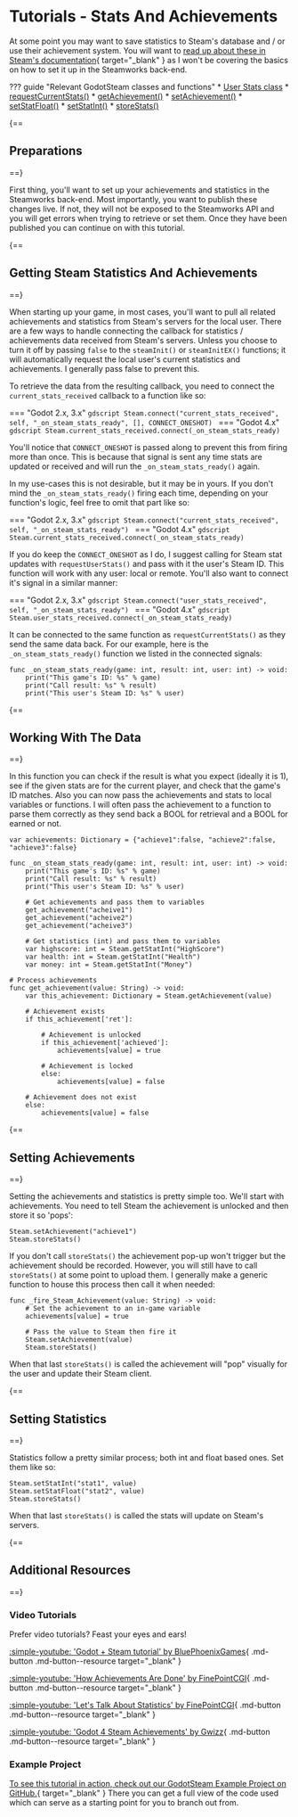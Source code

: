# Tutorials - Stats And Achievements

At some point you may want to save statistics to Steam's database and / or use their achievement system. You will want to [read up about these in Steam's documentation](https://partner.steamgames.com/doc/features/achievements){ target="\_blank" } as I won't be covering the basics on how to set it up in the Steamworks back-end.

??? guide "Relevant GodotSteam classes and functions"
	* [User Stats class](../classes/user_stats.md)
		* [requestCurrentStats()](../classes/user_stats.md#requestcurrentstats)
		* [getAchievement()](../classes/user_stats.md#getachievement)
		* [setAchievement()](../classes/user_stats.md#setachievement)
		* [setStatFloat()](../classes/user_stats.md#setstatfloat)
		* [setStatInt()](../classes/user_stats.md#setstatint)
		* [storeStats()](../classes/user_stats.md#storestats)

{==
## Preparations
==}

First thing, you'll want to set up your achievements and statistics in the Steamworks back-end. Most importantly, you want to publish these changes live. If not, they will not be exposed to the Steamworks API and you will get errors when trying to retrieve or set them. Once they have been published you can continue on with this tutorial.

{==
## Getting Steam Statistics And Achievements
==}

When starting up your game, in most cases, you'll want to pull all related achievements and statistics from Steam's servers for the local user. There are a few ways to handle connecting the callback for statistics / achievements data received from Steam's servers.
Unless you choose to turn it off by passing `false` to the `steamInit()` or `steamInitEX()` functions; it will automatically request the local user's current statistics and achievements. I generally pass false to prevent this.

To retrieve the data from the resulting callback, you need to connect the `current_stats_received` callback to a function like so:

=== "Godot 2.x, 3.x"
	```gdscript
	Steam.connect("current_stats_received", self, "_on_steam_stats_ready", [], CONNECT_ONESHOT)
	```
=== "Godot 4.x"
	```gdscript
	Steam.current_stats_received.connect(_on_steam_stats_ready)
	```

You'll notice that `CONNECT_ONESHOT` is passed along to prevent this from firing more than once. This is because that signal is sent any time stats are updated or received and will run the `_on_steam_stats_ready()` again.

In my use-cases this is not desirable, but it may be in yours. If you don't mind the `_on_steam_stats_ready()` firing each time, depending on your function's logic, feel free to omit that part like so:

=== "Godot 2.x, 3.x"
	```gdscript
	Steam.connect("current_stats_received", self, "_on_steam_stats_ready")
	```
=== "Godot 4.x"
	```gdscript
	Steam.current_stats_received.connect(_on_steam_stats_ready)
	```

If you do keep the `CONNECT_ONESHOT` as I do, I suggest calling for Steam stat updates with `requestUserStats()` and pass with it the user's Steam ID. This function will work with any user: local or remote. You'll also want to connect it's signal in a similar manner:

=== "Godot 2.x, 3.x"
	```gdscript
	Steam.connect("user_stats_received", self, "_on_steam_stats_ready")
	```
=== "Godot 4.x"
	```gdscript
	Steam.user_stats_received.connect(_on_steam_stats_ready)
	```

It can be connected to the same function as `requestCurrentStats()` as they send the same data back. For our example, here is the `_on_steam_stats_ready()` function we listed in the connected signals:

```gdscript
func _on_steam_stats_ready(game: int, result: int, user: int) -> void:
	print("This game's ID: %s" % game)
	print("Call result: %s" % result)
	print("This user's Steam ID: %s" % user)
```

{==
## Working With The Data
==}

In this function you can check if the result is what you expect (ideally it is 1), see if the given stats are for the current player, and check that the game's ID matches. Also you can now pass the achievements and stats to local variables or functions. I will often pass the achievement to a function to parse them correctly as they send back a BOOL for retrieval and a BOOL for earned or not.

```gdscript
var achievements: Dictionary = {"achieve1":false, "achieve2":false, "achieve3":false}

func _on_steam_stats_ready(game: int, result: int, user: int) -> void:
	print("This game's ID: %s" % game)
	print("Call result: %s" % result)
	print("This user's Steam ID: %s" % user)

	# Get achievements and pass them to variables
	get_achievement("acheive1")
	get_achievement("acheive2")
	get_achievement("acheive3")

	# Get statistics (int) and pass them to variables
	var highscore: int = Steam.getStatInt("HighScore")
	var health: int = Steam.getStatInt("Health")
	var money: int = Steam.getStatInt("Money")

# Process achievements
func get_achievement(value: String) -> void:
	var this_achievement: Dictionary = Steam.getAchievement(value)

	# Achievement exists
	if this_achievement['ret']:

		# Achievement is unlocked
		if this_achievement['achieved']:
			achievements[value] = true

		# Achievement is locked
		else:
			achievements[value] = false

	# Achievement does not exist
	else:
		achievements[value] = false
```

{==
## Setting Achievements
==}

Setting the achievements and statistics is pretty simple too. We'll start with achievements. You need to tell Steam the achievement is unlocked and then store it so 'pops':

```gdscript
Steam.setAchievement("achieve1")
Steam.storeStats()
```

If you don't call `storeStats()` the achievement pop-up won't trigger but the achievement should be recorded. However, you will still have to call `storeStats()` at some point to upload them. I generally make a generic function to house this process then call it when needed:

```gdscript
func _fire_Steam_Achievement(value: String) -> void:
	# Set the achievement to an in-game variable
	achievements[value] = true

	# Pass the value to Steam then fire it
	Steam.setAchievement(value)
	Steam.storeStats()
```

When that last `storeStats()` is called the achievement will "pop" visually for the user and update their Steam client.

{==
## Setting Statistics
==}

Statistics follow a pretty similar process; both int and float based ones. Set them like so:

```gdscript
Steam.setStatInt("stat1", value)
Steam.setStatFloat("stat2", value)
Steam.storeStats()
```

When that last `storeStats()` is called the stats will update on Steam's servers.

{==
## Additional Resources
==}

### Video Tutorials

Prefer video tutorials? Feast your eyes and ears!

[ :simple-youtube: 'Godot + Steam tutorial' by BluePhoenixGames](https://www.youtube.com/watch?v=J0GrG-AffCI&t=571s){ .md-button .md-button--resource target="\_blank" }

[ :simple-youtube: 'How Achievements Are Done' by FinePointCGI](https://www.youtube.com/watch?v=VCwNxfYZ8Cw&t=938s){ .md-button .md-button--resource target="\_blank" }

[ :simple-youtube: 'Let's Talk About Statistics' by FinePointCGI](https://www.youtube.com/watch?v=VCwNxfYZ8Cw&t=1504s){ .md-button .md-button--resource target="\_blank" }

[ :simple-youtube: 'Godot 4 Steam Achievements' by Gwizz](https://www.youtube.com/watch?v=dg6fSBe5EEE){ .md-button .md-button--resource target="\_blank" }

### Example Project

[To see this tutorial in action, check out our GodotSteam Example Project on GitHub.](https://github.com/GodotSteam/GodotSteam-Example-Project){ target="\_blank" } There you can get a full view of the code used which can serve as a starting point for you to branch out from.